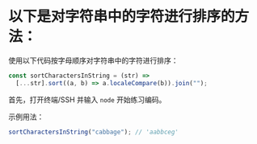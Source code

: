 # 以下是对字符串中的字符进行排序的方法：

使用以下代码按字母顺序对字符串中的字符进行排序：

```js
const sortCharactersInString = (str) =>
  [...str].sort((a, b) => a.localeCompare(b)).join("");
```

首先，打开终端/SSH 并输入 `node` 开始练习编码。

示例用法：

```js
sortCharactersInString("cabbage"); // 'aabbceg'
```
